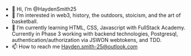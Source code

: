 - 👋 Hi, I’m @HaydenSmith25
- 👀 I’m interested in web3, history, the outdoors, stoicism, and the art of basketball.
- 🌱 I’m currently learning HTML, CSS, Javascript with FullStack Academy. Currently in Phase 3 working with backend technologies, Postgresql, authentication/authorization via JSWON webtokens, and TDD.
- 📫 How to reach me Hayden.smith-25@outlook.com

<!---
HaydenSmith25/HaydenSmith25 is a ✨ special ✨ repository because its `README.md` (this file) appears on your GitHub profile.
You can click the Preview link to take a look at your changes.
--->
